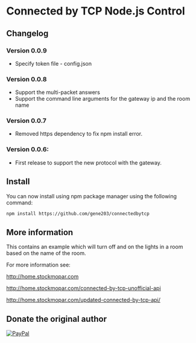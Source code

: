 # Connected by TCP Node.js Control

## Changelog
### Version 0.0.9 

- Specify token file - config.json

### Version 0.0.8

- Support the multi-packet answers
- Support the command line arguments for the gateway ip and the room name

### Version 0.0.7

- Removed https dependency to fix npm install error.

### Version 0.0.6:

- First release to support the new protocol with the gateway.

## Install

You can now install using npm package manager using the following command:
```sh
npm install https://github.com/gene203/connectedbytcp
```

## More information
This contains an example which will turn off and on the lights in a room based on the name of the room.

For more information see:

http://home.stockmopar.com

http://home.stockmopar.com/connected-by-tcp-unofficial-api

http://home.stockmopar.com/updated-connected-by-tcp-api/

## Donate the original author
[![PayPal](https://www.paypalobjects.com/en_US/i/btn/btn_donate_LG.gif)](https://www.paypal.com/cgi-bin/webscr?cmd=_s-xclick&hosted_button_id=NKVWX2AJRLDT2)
